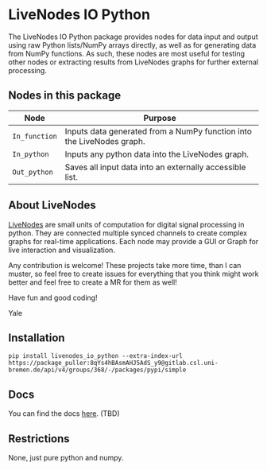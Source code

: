 # LiveNodes IO Python

The LiveNodes IO Python package provides nodes for data input and output using raw Python lists/NumPy arrays directly, as well as for generating data from NumPy functions. As such, these nodes are most useful for testing other nodes or extracting results from LiveNodes graphs for further external processing.

## Nodes in this package
| Node          | Purpose                                                               |
| ------------- | --------------------------------------------------------------------- |
| `In_function` | Inputs data generated from a NumPy function into the LiveNodes graph. |
| `In_python`   | Inputs any python data into the LiveNodes graph.                      |
| `Out_python`  | Saves all input data into an externally accessible list.              |

## About LiveNodes
[LiveNodes](https://livenodes.pages.csl.uni-bremen.de/LiveNodes/index.html) are small units of computation for digital signal processing in python. They are connected multiple synced channels to create complex graphs for real-time applications. Each node may provide a GUI or Graph for live interaction and visualization.

Any contribution is welcome! These projects take more time, than I can muster, so feel free to create issues for everything that you think might work better and feel free to create a MR for them as well!

Have fun and good coding!

Yale

## Installation

`pip install livenodes_io_python --extra-index-url https://package_puller:8qYs4hBAsmAHJ5AdS_y9@gitlab.csl.uni-bremen.de/api/v4/groups/368/-/packages/pypi/simple`

## Docs

You can find the docs [here](https://livenodes.pages.csl.uni-bremen.de/packages/LiveNodes_io_python/readme.html). (TBD)

## Restrictions

None, just pure python and numpy.
